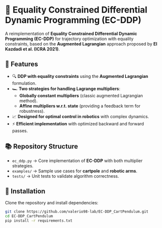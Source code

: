 # 🚀 Equality Constrained Differential Dynamic Programming (EC-DDP)
A reimplementation of **Equality Constrained Differential Dynamic Programming (EC-DDP)** for trajectory optimization with equality constraints, based on the **Augmented Lagrangian** approach proposed by **El Kazdadi et al. (ICRA 2021)**.

## 📌 Features
- 🔍 **DDP with equality constraints** using the **Augmented Lagrangian** formulation.
- 🏎 **Two strategies for handling Lagrange multipliers**:
  - **Globally constant multipliers** (classic augmented Lagrangian method).
  - **Affine multipliers w.r.t. state** (providing a feedback term for robustness).
- 📈 **Designed for optimal control in robotics** with complex dynamics.
- ⚡ **Efficient implementation** with optimized backward and forward passes.

## 📚 Repository Structure
- `ec_ddp.py` → Core implementation of **EC-DDP** with both multiplier strategies.
- `examples/` → Sample use cases for **cartpole** and **robotic arms**.
- `tests/` → Unit tests to validate algorithm correctness.

## 🔧 Installation
Clone the repository and install dependencies:
```bash
git clone https://github.com/valerio98-lab/EC-DDP_CartPendulum.git
cd EC-DDP_CartPendulum
pip install -r requirements.txt
```

<!--## 🔧 Quick Example
```bash
from ec_ddp import EC_DDP

# Define dynamics, cost function, and constraints
ddp_solver = EC_DDP(dynamics, cost_function, constraints)
optimal_trajectory = ddp_solver.solve(initial_state, initial_control)
```-->
